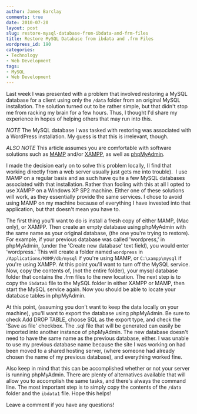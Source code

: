 ```yaml
---
author: James Barclay
comments: true
date: 2010-07-20
layout: post
slug: restore-mysql-database-from-ibdata-and-frm-files
title: Restore MySQL Database from ibdata and .frm Files
wordpress_id: 190
categories:
- Technology
- Web Development
tags:
- MySQL
- Web Development
---
```


Last week I was presented with a problem that involved restoring a MySQL database for a client using only the `/data` folder from an original MySQL installation. The solution turned out to be rather simple, but that didn't stop me from racking my brain for a few hours. Thus, I thought I'd share my experience in hopes of helping others that may run into this.

*NOTE* The MySQL database I was tasked with restoring was associated with a WordPress installation. My guess is that this is irrelevant, though.

*ALSO NOTE* This article assumes you are comfortable with software solutions such as [MAMP](http://www.mamp.info/en/index.html) and/or [XAMPP](http://www.apachefriends.org/en/xampp.html), as well as [phpMyAdmin](http://www.phpmyadmin.net/home_page/index.php).

I made the decision early on to solve this problem locally, (I find that working directly from a web server usually just gets me into trouble).  I use MAMP on a regular basis and as such have quite a few MySQL databases associated with that installation. Rather than fooling with this at all I opted to use XAMPP on a Windows XP SP2 machine. Either one of these solutions will work, as they essentially provide the same services. I chose to avoid using MAMP on my machine because of everything I have invested into that application, but that doesn't mean you have to.

The first thing you'll want to do is install a fresh copy of either MAMP, (Mac only), or XAMPP. Then create an empty database using phpMyAdmin with the same name as your original database, (the one you're trying to restore). For example, if your previous database was called 'wordpress,' in phpMyAdmin, (under the 'Create new database' text field), you would enter 'wordpress.' This will create a folder named `wordpress` in `/Applications/MAMP/db/mysql` if you're using MAMP, or `C:\xampp\mysql` if you're using XAMPP. At this point you'll want to turn off the MySQL service. Now, copy the contents of, (not the entire folder), your mysql database folder that contains the .frm files to the new location. The next step is to copy the `ibdata1` file to the MySQL folder in either XAMPP or MAMP, then start the MySQL service again. Now you should be able to locate your database tables in phpMyAdmin.

At this point, (assuming you don't want to keep the data locally on your machine), you'll want to export the database using phpMyAdmin. Be sure to check Add DROP TABLE, choose SQL as the export type, and check the 'Save as file' checkbox. The .sql file that will be generated can easily be imported into another instance of phpMyAdmin. The new database doesn't need to have the same name as the previous database, either. I was unable to use my previous database name because the site I was working on had been moved to a shared hosting server, (where someone had already chosen the name of my previous database), and everything worked fine.

Also keep in mind that this can be accomplished whether or not your server is running phpMyAdmin. There are plenty of alternatives available that will allow you to accomplish the same tasks, and there's always the command line. The most important step is to simply copy the contents of the `/data` folder and the `ibdata1` file. Hope this helps!

Leave a comment if you have any questions!
